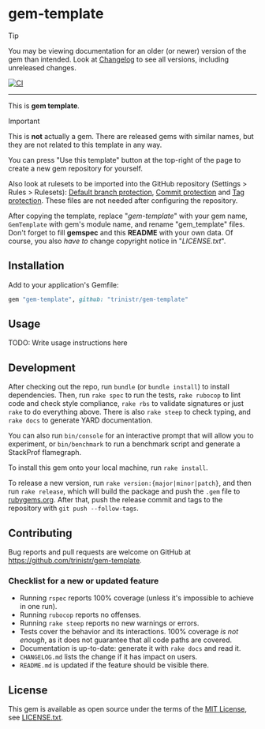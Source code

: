 # gem-template

> [!TIP]
> You may be viewing documentation for an older (or newer) version of the gem than intended. Look at [Changelog](https://github.com/trinistr/gem-template/blob/main/CHANGELOG.md) to see all versions, including unreleased changes.

<!-- Latest: [![Gem Version](https://badge.fury.io/rb/gem_template.svg?icon=si%3Arubygems)](https://rubygems.org/gems/gem_template) -->
[![CI](https://github.com/trinistr/gem-template/actions/workflows/CI.yaml/badge.svg)](https://github.com/trinistr/gem-template/actions/workflows/CI.yaml)

***

This is **gem template**.

> [!IMPORTANT]
> This is **not** actually a gem. There are released gems with similar names, but they are not related to this template in any way.

You can press "Use this template" button at the top-right of the page to create a new gem repository for yourself.

Also look at rulesets to be imported into the GitHub repository (Settings > Rules > Rulesets): [Default branch protection](/.github/Default%20branch%20protection.json), [Commit protection](/.github/Commit%20protection.json) and [Tag protection](/.github/Tag%20protection.json). These files are not needed after configuring the repository.

After copying the template, replace "*gem-template*" with your gem name, `GemTemplate` with gem's module name, and rename "gem_template" files. Don't forget to fill **gemspec** and this **README** with your own data. Of course, you also *have to* change copyright notice in "*LICENSE.txt*".

## Installation

Add to your application's Gemfile:

```ruby
gem "gem-template", github: "trinistr/gem-template"
```

## Usage

TODO: Write usage instructions here

## Development

After checking out the repo, run `bundle` (or `bundle install`) to install dependencies. Then, run `rake spec` to run the tests, `rake rubocop` to lint code and check style compliance, `rake rbs` to validate signatures or just `rake` to do everything above. There is also `rake steep` to check typing, and `rake docs` to generate YARD documentation.

You can also run `bin/console` for an interactive prompt that will allow you to experiment, or `bin/benchmark` to run a benchmark script and generate a StackProf flamegraph.

To install this gem onto your local machine, run `rake install`.

To release a new version, run `rake version:{major|minor|patch}`, and then run `rake release`, which will build the package and push the `.gem` file to [rubygems.org](https://rubygems.org). After that, push the release commit and tags to the repository with `git push --follow-tags`.

## Contributing

Bug reports and pull requests are welcome on GitHub at https://github.com/trinistr/gem-template.

### Checklist for a new or updated feature

- Running `rspec` reports 100% coverage (unless it's impossible to achieve in one run).
- Running `rubocop` reports no offenses.
- Running `rake steep` reports no new warnings or errors.
- Tests cover the behavior and its interactions. 100% coverage *is not enough*, as it does not guarantee that all code paths are covered.
- Documentation is up-to-date: generate it with `rake docs` and read it.
- `CHANGELOG.md` lists the change if it has impact on users.
- `README.md` is updated if the feature should be visible there.

## License

This gem is available as open source under the terms of the [MIT License](https://opensource.org/licenses/MIT), see [LICENSE.txt](https://github.com/trinistr/gem-template/blob/main/LICENSE.txt).
